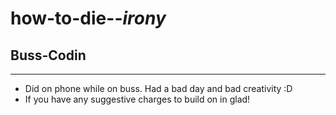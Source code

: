 # how-to-die--*irony*
## Buss-Codin
- ---
+ Did on phone while on buss. Had a bad day and bad creativity :D
+ If you have any suggestive charges to build on in glad!
